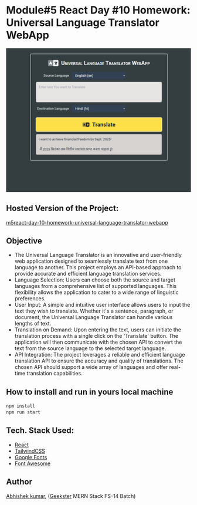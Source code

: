 # Module#5 React Day #10 Homework: Universal Language Translator WebApp
![](thumbnail.png)

## Hosted Version of the Project:
[m5react-day-10-homework-universal-language-translator-webapp](https://m5react-day-10-homework-universal-language-translator-webapp.vercel.app/)

## Objective
+ The Universal Language Translator is an innovative and user-friendly web application designed to seamlessly translate text from one language to another. This project employs an API-based approach to provide accurate and efficient language translation services.
+ Language Selection: Users can choose both the source and target languages from a comprehensive list of supported languages. This flexibility allows the application to cater to a wide range of linguistic preferences.
+ User Input: A simple and intuitive user interface allows users to input the text they wish to translate. Whether it's a sentence, paragraph, or document, the Universal Language Translator can handle various lengths of text.
+ Translation on Demand: Upon entering the text, users can initiate the translation process with a single click on the 'Translate' button. The application will then communicate with the chosen API to convert the text from the source language to the selected target language.
+ API Integration: The project leverages a reliable and efficient language translation API to ensure the accuracy and quality of translations. The chosen API should support a wide array of languages and offer real-time translation capabilities.


## How to install and run in yours local machine
```bash
npm install
npm run start
```

## Tech. Stack Used:
+ [React](https://react.dev/)
+ [TailwindCSS](https://tailwindcss.com/)
+ [Google Fonts](https://fonts.google.com/)
+ [Font Awesome](https://fontawesome.com/icons/)

## Author
[Abhishek kumar](https://www.linkedin.com/in/alex21c/), ([Geekster](https://geekster.in/) MERN Stack FS-14 Batch)


